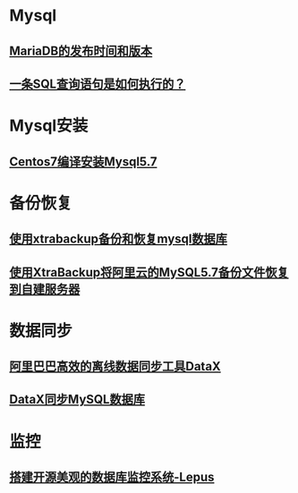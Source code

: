 # Mysql

## [MariaDB的发布时间和版本](MariaDB的发布时间和版本.md)

## [一条SQL查询语句是如何执行的？](一条SQL查询语句是如何执行的？.md)

# Mysql安装

## [Centos7编译安装Mysql5.7](Centos7编译安装Mysql5.7.md)

# 备份恢复

## [使用xtrabackup备份和恢复mysql数据库](使用xtrabackup备份和恢复mysql数据库.md)

## [使用XtraBackup将阿里云的MySQL5.7备份文件恢复到自建服务器](使用XtraBackup将阿里云的MySQL5.7备份文件恢复到自建服务器.md)

# 数据同步

## [阿里巴巴高效的离线数据同步工具DataX](alibaba-datax.md)

## [DataX同步MySQL数据库](datax-tongbu-mysql.md)



# 监控

## [搭建开源美观的数据库监控系统-Lepus](搭建开源美观的数据库监控系统-Lepus.md)

